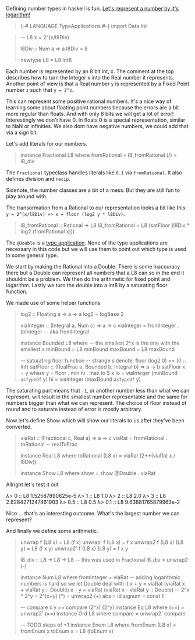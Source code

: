 Defining number types in haskell is fun. [Let's represent a number by it's logarithm!](
https://en.wikipedia.org/wiki/Logarithmic_number_system)


> {-# LANGUAGE TypeApplications #-}
> import Data.Int


> -- L8 x = 2^(x/l8Div)
>
> l8Div :: Num a => a
> l8Div = 8
>
> newtype L8 = L8 Int8

Each number is represented by an 8 bit int, x. The comment at the top describes how to turn the Integer x into the Real number it represents. Another point of view is that a Real number `y` is represented by a Fixed Point number `z` such that `y = 2^z`.

This can represent some positive rational numbers. It's a nice way of learning some about floating point numbers because the errors are a bit more regular than floats. And with only 8 bits we will get a lot of error! Interestingly we don't have 0. In floats 0 is a special representation, similar to NaN or infinities. We also dont have negative numbers, we could add that via a sign bit.

Let's add literals for our numbers.

> instance Fractional L8 where
>     fromRational = l8_fromRational
>     (/) = l8_div

The `Fractional` typeclass handles literals like `0.1` via `fromRational`. It also defines division and `recip`.

Sidenote, the number classes are a bit of a mess. But they are still fun to play around with.

The transormation from a Rational to our representation looks a bit like this: `y = 2^(x/l8Div) => x = floor (log2 y * l8Div)`.

> l8_fromRational :: Rational -> L8
> l8_fromRational = L8 (satFloor (l8Div * log2 (fromRational x)))

The `@Double` is a [type application](https://downloads.haskell.org/ghc/latest/docs/html/users_guide/glasgow_exts.html#extension-TypeApplications). None of the type applications are necessary in this code but we will use them to point out which type is used in some general type.

We start by making the Rational into a Double. There is some inaccuracy there but a Double can represent all numbers that a L8 can so in the end it shouldnt be a problem. We then do the arithmetic for fixed point and logarithm. Lastly we turn the double into a Int8 by a saturating floor function.

We made use of some helper functions

> log2 :: Floating a => a -> a
> log2 = logBase 2
>
> viaInteger :: (Integral a, Num c) => a -> c
> viaInteger = fromInteger . toInteger -- aka fromIntegral
>
> instance Bounded L8 where
>     -- the smallest 2^x is the one with the smallest x
>     minBound = L8 minBound
>     maxBound = L8 maxBound
>
> -- saturating floor function
> -- strange sidenote: floor (log2 0) == (0 :: Int)
> satFloor :: (RealFrac a, Bounded b, Integral b)
>          => a -> b
> satFloor x = y
>     where y  = floor . min hi . max lo $ x
>           lo = viaInteger (minBound `asTypeOf` y)
>           hi = viaInteger (maxBound `asTypeOf` y)

The saturating part means that `-1`, or another number less than what we can represent, will result in the smallest number representable and the same for numbers bigger than what we can represent. The choice of floor instead of round and to saturate instead of error is mostly arbitrary.

Now let's define Show which will show our literals to us after they've been converted.

> viaRat :: (Fractional c, Real a) => a -> c
> viaRat = fromRational . toRational -- realToFrac
>
> instance Real L8 where
>     toRational (L8 x) = viaRat (2**(viaRat x / l8Div))
>
> instance Show L8 where
>     show = show @Double . viaRat

Allright let's test it out

λ> 0 :: L8
1.52587890625e-5
λ> 1 :: L8
1.0
λ> 2 :: L8
2.0
λ> 3 :: L8
2.8284271247461903
λ> 0.5 :: L8
0.5
λ> 0.1 :: L8
9.63881765879963e-2

Nice ... that's an interesting outcome. What's the largest number we can represent?

And finally we define some arithmetic.

> unwrap f (L8 x) = L8 (f x)
> unwrap' f (L8 x) = f x
> unwrap2 f (L8 x) (L8 y) = L8 (f x y)
> unwrap2' f (L8 x) (L8 y) = f x y
>
> l8_div :: L8 -> L8 -> L8 -- this was used in Fractional
> l8_div = unwrap2 (-)
>
> instance Num L8 where
>     fromInteger  = viaRat
>     -- adding logarithmic numbers is hard so we let Double deal with it
>     x + y = viaRat (viaRat x + viaRat y :: Double)
>     x - y = viaRat (viaRat x - viaRat y :: Double)
>     -- 2^x * 2^y = 2^(x+y)
>     (*) = unwrap2 (+)
>     abs = id
>     signum = const 1
>
> -- compare x y == compare (2^x) (2^y)
> instance Eq L8 where
>     (==) = unwrap2' (==)
> instance Ord L8 where
>     compare = unwrap2' compare
>
> -- TODO steps of +1
> instance Enum L8 where
>     fromEnum (L8 x) = fromEnum x
>     toEnum   x = L8 (toEnum   x)

